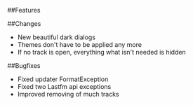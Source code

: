 ##Features


##Changes
- New beautiful dark dialogs
- Themes don't have to be applied any more
- If no track is open, everything what isn't needed is hidden

##Bugfixes
- Fixed updater FormatException
- Fixed two Lastfm api exceptions
- Improved removing of much tracks